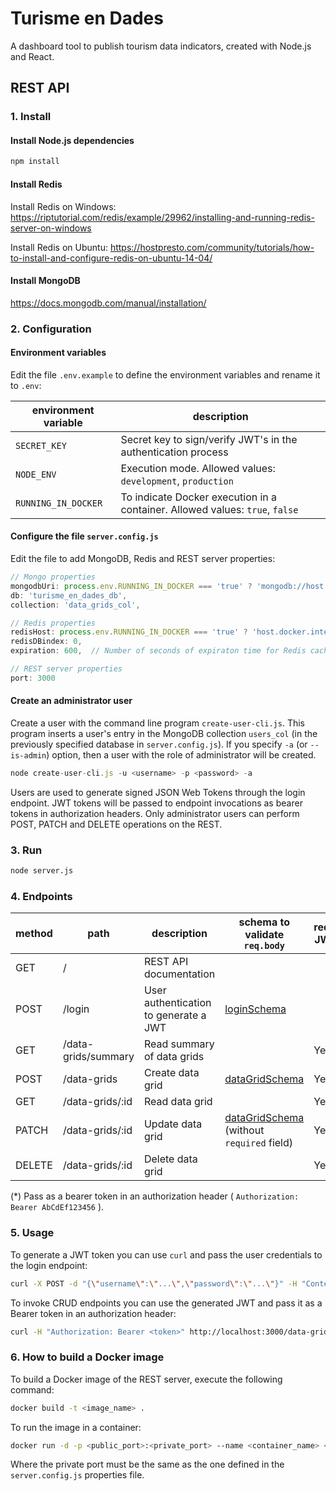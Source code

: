 # Turisme en Dades

A dashboard tool to publish tourism data indicators, created with Node.js and React.

## REST API

### 1. Install

#### Install Node.js dependencies

```bash
npm install
```

#### Install Redis

Install Redis on Windows: https://riptutorial.com/redis/example/29962/installing-and-running-redis-server-on-windows

Install Redis on Ubuntu: https://hostpresto.com/community/tutorials/how-to-install-and-configure-redis-on-ubuntu-14-04/

#### Install MongoDB

https://docs.mongodb.com/manual/installation/

### 2. Configuration

#### Environment variables

Edit the file `.env.example` to define the environment variables and rename it to `.env`:

| environment variable | description |
|-|-|
| `SECRET_KEY` | Secret key to sign/verify JWT's in the authentication process |
| `NODE_ENV` | Execution mode. Allowed values: `development`, `production` |
| `RUNNING_IN_DOCKER` | To indicate Docker execution in a container. Allowed values: `true`, `false` |

#### Configure the file `server.config.js`

Edit the file to add MongoDB, Redis and REST server properties:

```js
// Mongo properties
mongodbUri: process.env.RUNNING_IN_DOCKER === 'true' ? 'mongodb://host.docker.internal:27017' : 'mongodb://127.0.0.1:27017',
db: 'turisme_en_dades_db',
collection: 'data_grids_col',

// Redis properties
redisHost: process.env.RUNNING_IN_DOCKER === 'true' ? 'host.docker.internal' : '127.0.0.1',
redisDBindex: 0,
expiration: 600,  // Number of seconds of expiraton time for Redis caches

// REST server properties
port: 3000
```

#### Create an administrator user

Create a user with the command line program `create-user-cli.js`. This program inserts a user's entry in the MongoDB collection `users_col` (in the previously specified database in `server.config.js`). If you specify `-a` (or `--is-admin`) option, then a user with the role of administrator will be created.

```js
node create-user-cli.js -u <username> -p <password> -a
```

Users are used to generate signed JSON Web Tokens through the login endpoint. JWT tokens will be passed to endpoint invocations as bearer tokens in authorization headers. Only administrator users can perform POST, PATCH and DELETE operations on the REST.

### 3. Run

```bash
node server.js
```

### 4. Endpoints

| method | path | description | schema to validate `req.body` | required JWT (*) |
|-|-|-|-|-|
| GET | / | REST API documentation |||
| POST | /login | User authentication to generate a JWT |[loginSchema](https://github.com/Fundacio-Bit/turisme-en-dades/blob/master/rest-api/schemas/loginSchema.js)||
| GET | /data-grids/summary | Read summary of data grids || Yes |
| POST | /data-grids | Create data grid |[dataGridSchema](https://github.com/Fundacio-Bit/turisme-en-dades/blob/master/rest-api/schemas/dataGridSchema.js)| Yes |
| GET | /data-grids/:id | Read data grid || Yes |
| PATCH | /data-grids/:id | Update data grid |[dataGridSchema](https://github.com/Fundacio-Bit/turisme-en-dades/blob/master/rest-api/schemas/dataGridSchema.js) (without `required` field)| Yes |
| DELETE | /data-grids/:id | Delete data grid || Yes |

(*) Pass as a bearer token in an authorization header ( `Authorization: Bearer AbCdEf123456` ).

### 5. Usage

To generate a JWT token you can use `curl` and pass the user credentials to the login endpoint:

```bash
curl -X POST -d "{\"username\":\"...\",\"password\":\"...\"}" -H "Content-Type: application/json" http://localhost:3000/login
```

To invoke CRUD endpoints you can use the generated JWT and pass it as a Bearer token in an authorization header:

```bash
curl -H "Authorization: Bearer <token>" http://localhost:3000/data-grids/summary
```

### 6. How to build a Docker image

To build a Docker image of the REST server, execute the following command:

```bash
docker build -t <image_name> .
```

To run the image in a container:

```bash
docker run -d -p <public_port>:<private_port> --name <container_name> <image_name>
```

Where the private port must be the same as the one defined in the `server.config.js` properties file.
